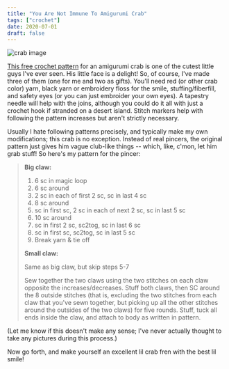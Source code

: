 ```yaml
---
title: "You Are Not Immune To Amigurumi Crab"
tags: ["crochet"]
date: 2020-07-01
draft: false
---
```


![crab image](/img/you_are_not_immune_to_crab.jpg)

[This free crochet pattern](https://www.ravelry.com/patterns/library/amigurumi-crab) for an amigurumi crab is one of the cutest little guys I've ever seen.  His little face is a delight!  So, of course, I've made three of them (one for me and two as gifts).  You'll need red (or other crab color) yarn, black yarn or embroidery floss for the smile, stuffing/fiberfill, and safety eyes (or you can just embroider your own eyes).  A tapestry needle will help with the joins, although you could do it all with just a crochet hook if stranded on a desert island.  Stitch markers help with following the pattern increases but aren't strictly necessary.

Usually I hate following patterns precisely, and typically make my own modifications; this crab is no exception.  Instead of real pincers, the original pattern just gives him vague club-like things -- which, like, c'mon, let him grab stuff!  So here's my pattern for the pincer:

> **Big claw:**
> 1. 6 sc in magic loop
> 2. 6 sc around
> 3. 2 sc in each of first 2 sc, sc in last 4 sc
> 4. 8 sc around
> 5. sc in first sc, 2 sc in each of next 2 sc, sc in last 5 sc
> 6. 10 sc around
> 7. sc in first 2 sc, sc2tog, sc in last 6 sc
> 8. sc in first sc, sc2tog, sc in last 5 sc
> 9. Break yarn & tie off
>
> **Small claw:**
>
> Same as big claw, but skip steps 5-7
>
> Sew together the two claws using the two stitches on each claw opposite the increases/decreases.  Stuff both claws, then SC around the 8 outside stitches (that is, excluding the two stitches from each claw that you've sewn together, but picking up all the other stitches around the outsides of the two claws) for five rounds.  Stuff, tuck all ends inside the claw, and attach to body as written in pattern.

(Let me know if this doesn't make any sense; I've never actually thought to take any pictures during this process.)

Now go forth, and make yourself an excellent lil crab fren with the best lil smile!
